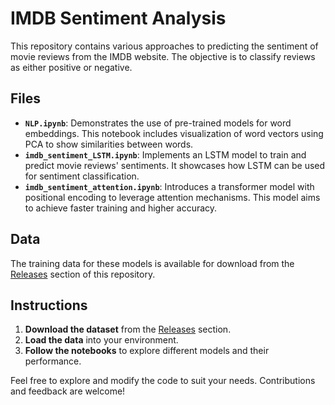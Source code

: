 # IMDB Sentiment Analysis

This repository contains various approaches to predicting the sentiment of movie reviews from the IMDB website. The objective is to classify reviews as either positive or negative.

## Files

- **`NLP.ipynb`**: Demonstrates the use of pre-trained models for word embeddings. This notebook includes visualization of word vectors using PCA to show similarities between words.
- **`imdb_sentiment_LSTM.ipynb`**: Implements an LSTM model to train and predict movie reviews' sentiments. It showcases how LSTM can be used for sentiment classification.
- **`imdb_sentiment_attention.ipynb`**: Introduces a transformer model with positional encoding to leverage attention mechanisms. This model aims to achieve faster training and higher accuracy.

## Data

The training data for these models is available for download from the [Releases](https://github.com/Albert840529/NLP-Projects/releases/tag/data) section of this repository.

## Instructions

1. **Download the dataset** from the [Releases](https://github.com/Albert840529/NLP-Projects/releases/tag/data) section.
2. **Load the data** into your environment.
3. **Follow the notebooks** to explore different models and their performance.

Feel free to explore and modify the code to suit your needs. Contributions and feedback are welcome!

